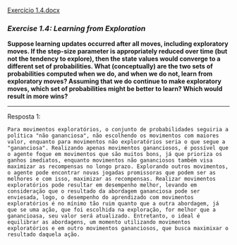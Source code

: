[Exercício 1.4.docx](https://github.com/hfbassani/RLBookExercises/files/6940815/Exercicio.1.4.docx)
### *Exercise 1.4: Learning from Exploration*

**Suppose learning updates occurred after all moves, including exploratory moves. If the step-size parameter is appropriately reduced over time (but not the tendency to explore), then the state values would converge to a different set of probabilities. What (conceptually) are the two sets of probabilities computed when we do, and when we do not, learn from exploratory moves? Assuming that we do continue to make exploratory moves, which set of probabilities might be better to learn? Which would result in more wins?**

---
Resposta 1:

```
Para movimentos exploratórios, o conjunto de probabilidades seguiria a política "não gananciosa", não escolhendo os movimentos com maiores valor, enquanto para movimentos não exploratórios seria o que segue a "gananciosa". Realizando apenas movimentos gananciosos, é possível que o agente foque em movimentos que são muitos bons, já que prioriza os ganhos imediatos, enquanto movimentos não gananciosos também visa maximizar as recompensas no longo prazo. Explorando outros movimentos, o agente pode encontrar novas jogadas promissoras que podem ser as melhores e com isso, maximizar as recompensas. Realizar movimentos exploratórios pode resultar em desempenho melhor, levando em consideração que o resultado da abordagem gananciosa pode ser enviesada, logo, o desempenho do aprendizado com movimentos exploratórios é no mínimo tão ruim quanto que a outra abordagem, já que se uma ação, que foi escolhida na exploração, for melhor que a ganancioasa, seu valor será atualizado. Entretanto, o ideal é equilibrar as abordagens, um momento utilizando movimentos exploratórios e em outro movimentos gananciosos, que busca maximixar o resultado daquela ação.
```
